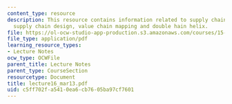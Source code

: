 ```yaml
---
content_type: resource
description: This resource contains information related to supply chain, technology
  supply chain design, value chain mapping and double hain helix.
file: https://ol-ocw-studio-app-production.s3.amazonaws.com/courses/15-760a-operations-management-spring-2002/c5ff702fa5410ea6cb7605ba97cf7601_lecture16_mar13.pdf
file_type: application/pdf
learning_resource_types:
- Lecture Notes
ocw_type: OCWFile
parent_title: Lecture Notes
parent_type: CourseSection
resourcetype: Document
title: lecture16_mar13.pdf
uid: c5ff702f-a541-0ea6-cb76-05ba97cf7601
---
```

